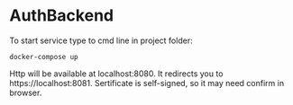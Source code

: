 # AuthBackend

To start service type to cmd line in project folder:
```
docker-compose up
```

Http will be available at localhost:8080. It redirects you to https://localhost:8081. Sertificate is self-signed, so it may need confirm in browser. 
